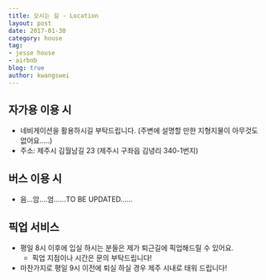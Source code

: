 ```yaml
---
title: 오시는 길 - Location
layout: post
date: 2017-01-30
category: house
tag:
- jesse house
- airbnb
blog: true
author: kwangswei
---
```


## 자가용 이용 시
- 네비게이션을 활용하시길 부탁드립니다. (주변에 설명할 만한 지형지물이 아무것도 없어요.....)
- 주소: 제주시 김월남길 23 (제주시 구좌읍 김녕리 340-1번지)

## 버스 이용 시
- 음...암....엄......TO BE UPDATED......

## 픽업 서비스
- 평일 8시 이후에 입실 하시는 분들은 제가 퇴근길에 픽업해드릴 수 있어요.
  - 픽업 지점이나 시간은 문의 부탁드립니다!
- 마찬가지로 평일 9시 이전에 퇴실 하실 경우 제주 시내로 태워 드립니다!

